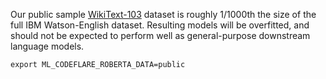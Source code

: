 Our public sample
[WikiText-103](https://developer.ibm.com/exchanges/data/all/wikitext-103/)
dataset is roughly 1/1000th the size of the full IBM Watson-English
dataset.  Resulting models will be overfitted, and should not be
expected to perform well as general-purpose downstream language
models.

```shell
export ML_CODEFLARE_ROBERTA_DATA=public
```
